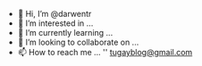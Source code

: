 - 👋 Hi, I’m @darwentr
- 👀 I’m interested in ...
- 🌱 I’m currently learning ...
- 💞️ I’m looking to collaborate on ...
- 📫 How to reach me ... '' tugayblog@gmail.com

<!---
darwentr/darwentr is a ✨ special ✨ repository because its `README.md` (this file) appears on your GitHub profile.
You can click the Preview link to take a look at your changes.
--->
